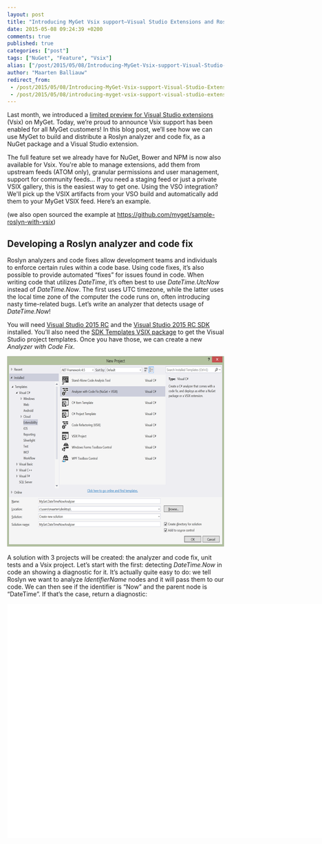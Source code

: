 ```yaml
---
layout: post
title: "Introducing MyGet Vsix support–Visual Studio Extensions and Roslyn"
date: 2015-05-08 09:24:39 +0200
comments: true
published: true
categories: ["post"]
tags: ["NuGet", "Feature", "Vsix"]
alias: ["/post/2015/05/08/Introducing-MyGet-Vsix-support-Visual-Studio-Extensions-and-Roslyn.aspx", "/post/2015/05/08/introducing-myget-vsix-support-visual-studio-extensions-and-roslyn.aspx"]
author: "Maarten Balliauw"
redirect_from:
 - /post/2015/05/08/Introducing-MyGet-Vsix-support-Visual-Studio-Extensions-and-Roslyn.aspx.html
 - /post/2015/05/08/introducing-myget-vsix-support-visual-studio-extensions-and-roslyn.aspx.html
---
```


<p>Last month, we introduced a <a href="/post/2015/04/07/limited-preview-vsix-support.aspx">limited preview for Visual Studio extensions</a> (Vsix) on MyGet. Today, we’re proud to announce Vsix support has been enabled for all MyGet customers! In this blog post, we’ll see how we can use MyGet to build and distribute a Roslyn analyzer and code fix, as a NuGet package and a Visual Studio extension.</p> <p>The full feature set we already have for NuGet, Bower and NPM is now also available for Vsix. You're able to manage extensions, add them from upstream feeds (ATOM only), granular permissions and user management, support for community feeds... If you need a staging feed or just a private VSIX gallery, this is the easiest way to get one. Using the VSO integration? We'll pick up the VSIX artifacts from your VSO build and automatically add them to your MyGet VSIX feed. Here’s an example.</p> <p>(we also open sourced the example at <a title="https://github.com/myget/sample-roslyn-with-vsix" href="https://github.com/myget/sample-roslyn-with-vsix">https://github.com/myget/sample-roslyn-with-vsix</a>)</p> <h2>Developing a Roslyn analyzer and code fix</h2> <p>Roslyn analyzers and code fixes allow development teams and individuals to enforce certain rules within a code base. Using code fixes, it’s also possible to provide automated “fixes” for issues found in code. When writing code that utilizes <em>DateTime</em>, it’s often best to use <em>DateTime.UtcNow</em> instead of <em>DateTime.Now</em>. The first uses UTC timezone, while the latter uses the local time zone of the computer the code runs on, often introducing nasty time-related bugs. Let’s write an analyzer that detects usage of <em>DateTime.Now</em>!</p> <p>You will need <a href="https://www.visualstudio.com/en-us/downloads/visual-studio-2015-downloads-vs.aspx">Visual Studio 2015 RC</a> and the <a href="http://go.microsoft.com/?linkid=9877247">Visual Studio 2015 RC SDK</a> installed. You’ll also need the <a href="https://visualstudiogallery.msdn.microsoft.com/e2e07e91-9d0b-4944-ba40-e86bcbec1599">SDK Templates VSIX package</a> to get the Visual Studio project templates. Once you have those, we can create a new <em>Analyzer with Code Fix</em>.</p> <p><a href="/images/image_121.png"><img title="New Roslyn analyzer" style="border-top: 0px; border-right: 0px; background-image: none; border-bottom: 0px; padding-top: 0px; padding-left: 0px; border-left: 0px; display: inline; padding-right: 0px" border="0" alt="New Roslyn analyzer" src="/images/image_thumb_119.png" width="640" height="442"></a></p> <p>A solution with 3 projects will be created: the analyzer and code fix, unit tests and a Vsix project. Let’s start with the first: detecting <em>DateTime.Now</em> in code an showing a diagnostic for it. It’s actually quite easy to do: we tell Roslyn we want to analyze <em>IdentifierName</em> nodes and it will pass them to our code. We can then see if the identifier is “Now” and the parent node is “DateTime”. If that’s the case, return a diagnostic:</p> <div id="scid:9D7513F9-C04C-4721-824A-2B34F0212519:541aa121-af80-48e3-922e-f561a1f7c39b" class="wlWriterEditableSmartContent" style="float: none; padding-bottom: 0px; padding-top: 0px; padding-left: 0px; margin: 0px; display: inline; padding-right: 0px"><pre style=" width: 955px; height: 545px;background-color:White;overflow: auto;"><div><!--

Code highlighting produced by Actipro CodeHighlighter (freeware)
http://www.CodeHighlighter.com/

--><span style="color: #000000;">    </span><span style="color: #0000FF;">public</span><span style="color: #000000;"> </span><span style="color: #0000FF;">override</span><span style="color: #000000;"> </span><span style="color: #0000FF;">void</span><span style="color: #000000;"> Initialize(AnalysisContext context)
    {
        context.RegisterSyntaxNodeAction(AnalyzeIdentifierName, SyntaxKind.IdentifierName);
    }

    </span><span style="color: #0000FF;">private</span><span style="color: #000000;"> </span><span style="color: #0000FF;">void</span><span style="color: #000000;"> AnalyzeIdentifierName(SyntaxNodeAnalysisContext context)
    {
        var identifierName </span><span style="color: #000000;">=</span><span style="color: #000000;"> context.Node </span><span style="color: #0000FF;">as</span><span style="color: #000000;"> IdentifierNameSyntax;
        </span><span style="color: #0000FF;">if</span><span style="color: #000000;"> (identifierName </span><span style="color: #000000;">!=</span><span style="color: #000000;"> </span><span style="color: #0000FF;">null</span><span style="color: #000000;">)
        {
            </span><span style="color: #008000;">//</span><span style="color: #008000;"> Find usages of &quot;DateTime.Now&quot;</span><span style="color: #008000;">
</span><span style="color: #000000;">            </span><span style="color: #0000FF;">if</span><span style="color: #000000;"> (identifierName.Identifier.ValueText </span><span style="color: #000000;">==</span><span style="color: #000000;"> </span><span style="color: #800000;">&quot;</span><span style="color: #800000;">Now</span><span style="color: #800000;">&quot;</span><span style="color: #000000;">
                </span><span style="color: #000000;">&amp;&amp;</span><span style="color: #000000;"> ((IdentifierNameSyntax)((MemberAccessExpressionSyntax)identifierName.Parent).Expression).Identifier.ValueText </span><span style="color: #000000;">==</span><span style="color: #000000;"> </span><span style="color: #800000;">&quot;</span><span style="color: #800000;">DateTime</span><span style="color: #800000;">&quot;</span><span style="color: #000000;">)
            {
                </span><span style="color: #008000;">//</span><span style="color: #008000;"> Produce a diagnostic.</span><span style="color: #008000;">
</span><span style="color: #000000;">                var diagnostic </span><span style="color: #000000;">=</span><span style="color: #000000;"> Diagnostic.Create(Rule, identifierName.Identifier.GetLocation(), identifierName);

                context.ReportDiagnostic(diagnostic);
            }
        }
    }</span></div></pre><!-- Code inserted with Steve Dunn's Windows Live Writer Code Formatter Plugin.  http://dunnhq.com --></div>
<p>If we compile our solution and add the generated NuGet package to another project, <em>DateTime.Now</em> code will be flagged. But let’s implement the code fix first as well. We want to provide a code fix for the syntax node we just detected. And when we invoke it, we want to replace the “Now” node with “UtcNow”. A bit of Roslyn syntax tree fiddling:</p>
<div id="scid:9D7513F9-C04C-4721-824A-2B34F0212519:14137df5-cde3-40ca-b5be-9de64a1595fa" class="wlWriterEditableSmartContent" style="float: none; padding-bottom: 0px; padding-top: 0px; padding-left: 0px; margin: 0px; display: inline; padding-right: 0px"><pre style=" width: 955px; height: 545px;background-color:White;overflow: auto;"><div><!--

Code highlighting produced by Actipro CodeHighlighter (freeware)
http://www.CodeHighlighter.com/

--><span style="color: #000000;">    </span><span style="color: #0000FF;">public</span><span style="color: #000000;"> </span><span style="color: #0000FF;">sealed</span><span style="color: #000000;"> </span><span style="color: #0000FF;">override</span><span style="color: #000000;"> async Task RegisterCodeFixesAsync(CodeFixContext context)
    {
        var root </span><span style="color: #000000;">=</span><span style="color: #000000;"> await context.Document.GetSyntaxRootAsync(context.CancellationToken).ConfigureAwait(</span><span style="color: #0000FF;">false</span><span style="color: #000000;">);
        
        var diagnostic </span><span style="color: #000000;">=</span><span style="color: #000000;"> context.Diagnostics.First();
        var diagnosticSpan </span><span style="color: #000000;">=</span><span style="color: #000000;"> diagnostic.Location.SourceSpan;

        </span><span style="color: #008000;">//</span><span style="color: #008000;"> Find &quot;Now&quot;</span><span style="color: #008000;">
</span><span style="color: #000000;">        var identifierNode </span><span style="color: #000000;">=</span><span style="color: #000000;"> root.FindNode(diagnosticSpan);
        
        </span><span style="color: #008000;">//</span><span style="color: #008000;"> Register a code action that will invoke the fix.</span><span style="color: #008000;">
</span><span style="color: #000000;">        context.RegisterCodeFix(
            CodeAction.Create(</span><span style="color: #800000;">&quot;</span><span style="color: #800000;">Replace with DateTime.UtcNow</span><span style="color: #800000;">&quot;</span><span style="color: #000000;">, c </span><span style="color: #000000;">=&gt;</span><span style="color: #000000;"> ReplaceWithDateTimeUtcNow(context.Document, identifierNode, c)),
            diagnostic);
    }

    </span><span style="color: #0000FF;">private</span><span style="color: #000000;"> async Task</span><span style="color: #000000;">&lt;</span><span style="color: #000000;">Document</span><span style="color: #000000;">&gt;</span><span style="color: #000000;"> ReplaceWithDateTimeUtcNow(Document document, SyntaxNode identifierNode, CancellationToken cancellationToken)
    {
        var root </span><span style="color: #000000;">=</span><span style="color: #000000;"> await document.GetSyntaxRootAsync(cancellationToken);
        var newRoot </span><span style="color: #000000;">=</span><span style="color: #000000;"> root.ReplaceNode(identifierNode, SyntaxFactory.IdentifierName(</span><span style="color: #800000;">&quot;</span><span style="color: #800000;">UtcNow</span><span style="color: #800000;">&quot;</span><span style="color: #000000;">));
        </span><span style="color: #0000FF;">return</span><span style="color: #000000;"> document.WithSyntaxRoot(newRoot);
    }</span></div></pre><!-- Code inserted with Steve Dunn's Windows Live Writer Code Formatter Plugin.  http://dunnhq.com --></div>
<p>That’s it. We now have an analyzer and a code fix. If we try it (again, by adding the generated NuGet package to another project), we can see both in action:</p>
<p><a href="/images/image_122.png"><img title="MyGet Roslyn analyzer VSIX and NuGet" style="border-top: 0px; border-right: 0px; background-image: none; border-bottom: 0px; padding-top: 0px; padding-left: 0px; border-left: 0px; display: inline; padding-right: 0px" border="0" alt="MyGet Roslyn analyzer VSIX and NuGet" src="/images/image_thumb_120.png" width="640" height="557"></a></p>
<p>Now let’s distribute it to our team!</p>
<h2>Distributing a Roslyn analyzer and code fix using MyGet</h2>
<p>

<p>Roslyn analyzers can be distributed in two formats: as NuGet packages, so they can be enabled for individual project, and as a Visual Studio extension so that all projects we work with have the analyzer and code fix enabled. You can build on a developer machine, a CI server or using <a href="http://docs.myget.org/docs/reference/build-services">MyGet Build Services</a>. Let’s pick the latter as it’s the easiest way to achieve our goal: compile and distribute.</p>
<p>Create a new feed on <a href="http://www.myget.org">www.myget.org</a>. Next, from the <em>Build Services</em> tab, we can add a GitHub repository as the source. We’ve open-sourced our example at <a title="https://github.com/myget/sample-roslyn-with-vsix" href="https://github.com/myget/sample-roslyn-with-vsix">https://github.com/myget/sample-roslyn-with-vsix</a> so feel free to add it to your feed as a test. Once added, you can start a build. Just like that. MyGet will figure out it’s a Roslyn analyzer and build both the NuGet package as well as the Visual Studio extension.</p>
<p><a href="/images/image_123.png"><img title="MyGet automated build of visual studio extension" style="border-top: 0px; border-right: 0px; background-image: none; border-bottom: 0px; padding-top: 0px; padding-left: 0px; border-left: 0px; display: inline; padding-right: 0px" border="0" alt="MyGet automated build of visual studio extension" src="/images/image_thumb_121.png" width="640" height="192"></a></p>
<p>Sweet! You can now add the Roslyn analyzer and code fix per-project, by installing the NuGet package from the feed (<a title="https://www.myget.org/F/datetime-analyzer/api/v2" href="https://www.myget.org/F/datetime-analyzer/api/v2">https://www.myget.org/F/datetime-analyzer/api/v2</a>). ANd when registering it in Visual Studio (<a title="https://www.myget.org/F/datetime-analyzer/vsix/" href="https://www.myget.org/F/datetime-analyzer/vsix/">https://www.myget.org/F/datetime-analyzer/vsix/</a>) by opening the <em>Tools | Options...</em> menu and the <em>Environment | Extensions and Updates</em> pane, you can also install the full extension.</p>
<p><a href="/images/image_124.png"><img title="Private VSIX feed with MyGet" style="border-top: 0px; border-right: 0px; background-image: none; border-bottom: 0px; padding-top: 0px; padding-left: 0px; border-left: 0px; display: inline; padding-right: 0px" border="0" alt="Private VSIX feed with MyGet" src="/images/image_thumb_122.png" width="640" height="333"></a></p>
<p>Give it a try! More info is available from the <a href="http://www.myget.org/vsix">Visual Studio extension landing page</a> or the <a href="http://docs.myget.org/docs/walkthrough/getting-started-with-vsix">documentation on using MyGet’s Vsix features</a>.</p>
<p><em>Happy packaging!</em></p></p>



